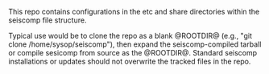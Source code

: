 This repo contains configurations in the etc and share directories within the seiscomp file structure.

Typical use would be to clone the repo as a blank @ROOTDIR@ (e.g., "git clone /home/sysop/seiscomp"), then expand the seiscomp-compiled tarball or compile sesicomp from source as the @ROOTDIR@. Standard seiscomp installations or updates should not overwrite the tracked files in the repo.
